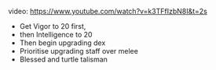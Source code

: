 video: https://www.youtube.com/watch?v=k3TFfIzbN8I&t=2s

* Get Vigor to 20 first, 
* then Intelligence to 20
* Then begin upgrading dex
* Prioritise upgrading staff over melee
* Blessed and turtle talisman

